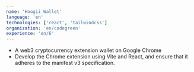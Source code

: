 ```yaml
---
name: 'Hoogii Wallet'
language: 'en'
technologies: ['react', 'tailwindcss']
organization: 'en/codegreen'
experience: 'en/6'
---
```


- A web3 cryptocurrency extension wallet on Google Chrome
- Develop the Chrome extension using Vite and React, and ensure that it adheres to the manifest v3 specification.

